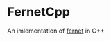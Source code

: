 # FernetCpp

An imlementation of [fernet](https://github.com/fernet/spec/blob/master/Spec.md) in C++

